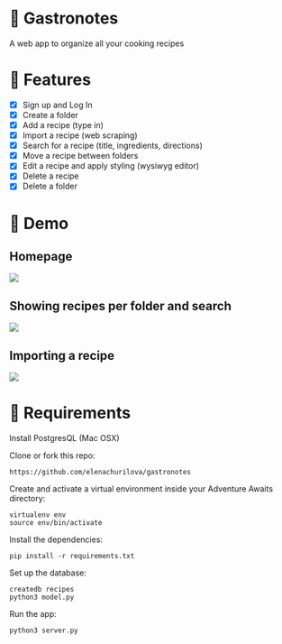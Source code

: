 # 🍴 Gastronotes
A web app to organize all your cooking recipes

# 🍴 Features
- [x] Sign up and Log In
- [x] Create a folder
- [x] Add a recipe (type in)
- [x] Import a recipe (web scraping)
- [x] Search for a recipe (title, ingredients, directions)
- [x] Move a recipe between folders
- [x] Edit a recipe and apply styling (wysiwyg editor)
- [x] Delete a recipe
- [x] Delete a folder

# 🍴 Demo

## Homepage
![](https://media.giphy.com/media/LrSCf2L28f2hFOUci8/giphy.gif)

## Showing recipes per folder and search

![](https://media.giphy.com/media/d7kThZEfrWk4mjrM74/giphy.gif)

## Importing a recipe 

![](https://media.giphy.com/media/gLViWL5javiJ6p3knb/giphy.gif)


# 🍴 Requirements 

Install PostgresQL (Mac OSX)

Clone or fork this repo:
```
https://github.com/elenachurilova/gastronotes
```

Create and activate a virtual environment inside your Adventure Awaits directory:
```
virtualenv env
source env/bin/activate
```

Install the dependencies:
```
pip install -r requirements.txt
```

Set up the database:

```
createdb recipes
python3 model.py
```

Run the app:

```
python3 server.py
```

